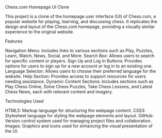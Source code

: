 Chess.com Homepage UI Clone

This project is a clone of the homepage user interface (UI) of Chess.com, a popular website for playing, learning, and discussing chess. It replicates the design and layout of the Chess.com homepage, providing a
visually similar experience to the original website.

Features

Navigation Menu: Includes links to various sections such as Play, Puzzles, Learn, Watch, News, Social, and More.
Search Box: Allows users to search for specific content or players.
Sign Up and Log In Buttons: Provides options for users to sign up for a new account or log in to an existing one.
Language Selector: Allows users to choose their preferred language for the website.
Help Section: Provides access to support resources for users needing assistance.
Dynamic Content Sections: Includes sections such as Play Chess Online, Solve Chess Puzzles, Take Chess Lessons, and Latest Chess News, each with relevant content and imagery.

Technologies Used

HTML5: Markup language for structuring the webpage content.
CSS3: Stylesheet language for styling the webpage elements and layout.
GitHub: Version control system used for managing project files and collaboration.
Images: Graphics and icons used for enhancing the visual presentation of the UI.
